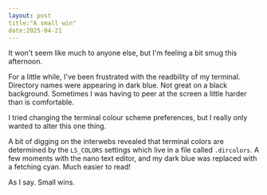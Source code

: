 ```yaml
---
layout: post
title:"A small win"
date:2025-04-21
---
```

It won't seem like much to anyone else, but I'm feeling a bit smug this afternoon.

For a little while, I've been frustrated with the readbility of my terminal. Directory names were appearing in dark blue. Not great on a black background. Sometimes I was having to peer at the screen a little harder than is comfortable.

I tried changing the terminal colour scheme preferences, but I really only wanted to alter this one thing.

A bit of digging on the interwebs revealed that terminal colors are determined by the `LS_COLORS` settings which live in a file called `.dircolors`. A few moments with the nano text editor, and my dark blue was replaced with a fetching cyan. Much easier to read!

As I say. Small wins.
